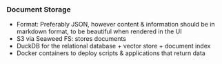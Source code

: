 
### Document Storage
- Format: Preferably JSON, however content & information should be in markdown format, to be beautiful when rendered in the UI
- S3 via Seaweed FS: stores documents
- DuckDB for the relational database + vector store + document index
- Docker containers to deploy scripts & applications that return data 
